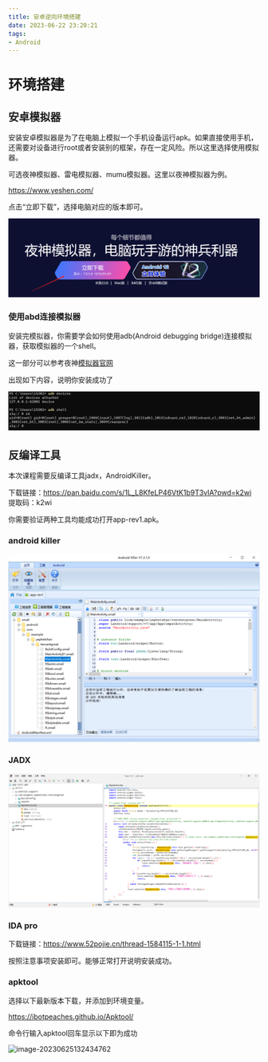 ```yaml
---
title: 安卓逆向环境搭建
date: 2023-06-22 23:20:21
tags:
- Android
---
```


# 环境搭建

## 安卓模拟器

安装安卓模拟器是为了在电脑上模拟一个手机设备运行apk。如果直接使用手机，还需要对设备进行root或者安装别的框架，存在一定风险。所以这里选择使用模拟器。

可选夜神模拟器、雷电模拟器、mumu模拟器。这里以夜神模拟器为例。

https://www.yeshen.com/

点击“立即下载”，选择电脑对应的版本即可。

![image-20230622232509057](安卓逆向环境搭建/image-20230622232509057.png)

### 使用abd连接模拟器

安装完模拟器，你需要学会如何使用adb(Android debugging bridge)连接模拟器，获取模拟器的一个shell。

这一部分可以参考夜神[模拟器官网](https://www.yeshen.com/faqs/H15tDZ6YW)

出现如下内容，说明你安装成功了

![image-20230622233409965](安卓逆向环境搭建/image-20230622233409965.png)

## 反编译工具

本次课程需要反编译工具jadx，AndroidKiller。

下载链接：https://pan.baidu.com/s/1L_L8KfeLP46VtK1b9T3vlA?pwd=k2wi 
提取码：k2wi

你需要验证两种工具均能成功打开app-rev1.apk。

### android killer

![image-20230622235026561](安卓逆向环境搭建/image-20230622235026561.png)

### JADX

![image-20230622234136346](安卓逆向环境搭建/image-20230622234136346.png)

### IDA pro

下载链接：https://www.52pojie.cn/thread-1584115-1-1.html

按照注意事项安装即可。能够正常打开说明安装成功。

### apktool

选择以下最新版本下载，并添加到环境变量。

https://ibotpeaches.github.io/Apktool/

命令行输入apktool回车显示以下即为成功

![image-20230625132434762](安卓逆向环境搭建/image-20230625132434762.png)
